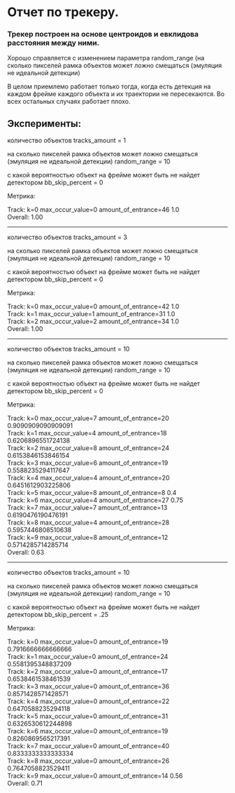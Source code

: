 # Отчет по трекеру.


### Трекер построен на основе центроидов и евклидова расстояния между ними.


Хорошо справляется с изменением параметра random_range (на сколько пикселей рамка объектов может ложно смещаться (эмуляция не идеальной детекции)


В целом приемлемо работает только тогда, когда есть детекция на каждом фрейме каждого объекта и их траектории не пересекаются. Во всех остальных случаях работает плохо.








## Эксперименты:


количество объектов
tracks_amount = 1

на сколько пикселей рамка объектов может ложно смещаться (эмуляция не идеальной детекции)
random_range = 10

с какой вероятностью объект на фрейме может быть не найдет детектором
bb_skip_percent = 0

Метрика:

Track: k=0 max_occur_value=0 amount_of_entrance=46 1.0\
Overall: 1.00
______________________________________________

количество объектов
tracks_amount = 3

на сколько пикселей рамка объектов может ложно смещаться (эмуляция не идеальной детекции)
random_range = 10

с какой вероятностью объект на фрейме может быть не найдет детектором
bb_skip_percent = 0

Метрика:

Track: k=0 max_occur_value=0 amount_of_entrance=42 1.0\
Track: k=1 max_occur_value=1 amount_of_entrance=31 1.0\
Track: k=2 max_occur_value=2 amount_of_entrance=34 1.0\
Overall: 1.00

______________________________________________


количество объектов
tracks_amount = 10

на сколько пикселей рамка объектов может ложно смещаться (эмуляция не идеальной детекции)
random_range = 10

с какой вероятностью объект на фрейме может быть не найдет детектором
bb_skip_percent = 0

Метрика:

Track: k=0 max_occur_value=7 amount_of_entrance=20 0.9090909090909091\
Track: k=1 max_occur_value=4 amount_of_entrance=18 0.6206896551724138\
Track: k=2 max_occur_value=8 amount_of_entrance=24 0.6153846153846154\
Track: k=3 max_occur_value=6 amount_of_entrance=19 0.5588235294117647\
Track: k=4 max_occur_value=4 amount_of_entrance=20 0.6451612903225806\
Track: k=5 max_occur_value=8 amount_of_entrance=8 0.4\
Track: k=6 max_occur_value=4 amount_of_entrance=27 0.75\
Track: k=7 max_occur_value=7 amount_of_entrance=13 0.6190476190476191\
Track: k=8 max_occur_value=4 amount_of_entrance=28 0.5957446808510638\
Track: k=9 max_occur_value=8 amount_of_entrance=12 0.5714285714285714\
Overall: 0.63

______________________________________________


количество объектов
tracks_amount = 10

на сколько пикселей рамка объектов может ложно смещаться (эмуляция не идеальной детекции)
random_range = 10

с какой вероятностью объект на фрейме может быть не найдет детектором
bb_skip_percent = .25

Метрика:

Track: k=0 max_occur_value=0 amount_of_entrance=19 0.7916666666666666\
Track: k=1 max_occur_value=0 amount_of_entrance=24 0.5581395348837209\
Track: k=2 max_occur_value=0 amount_of_entrance=17 0.6538461538461539\
Track: k=3 max_occur_value=0 amount_of_entrance=36 0.8571428571428571\
Track: k=4 max_occur_value=0 amount_of_entrance=22 0.6470588235294118\
Track: k=5 max_occur_value=0 amount_of_entrance=31 0.6326530612244898\
Track: k=6 max_occur_value=0 amount_of_entrance=19 0.8260869565217391\
Track: k=7 max_occur_value=0 amount_of_entrance=40 0.8333333333333334\
Track: k=8 max_occur_value=0 amount_of_entrance=26 0.7647058823529411\
Track: k=9 max_occur_value=0 amount_of_entrance=14 0.56\
Overall: 0.71
